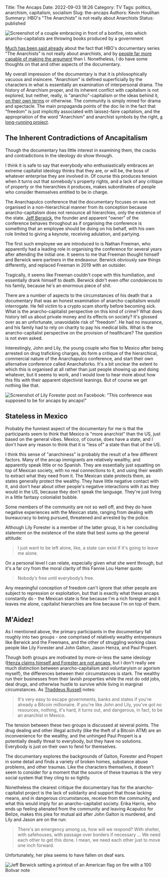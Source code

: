 Title: The Ancaps
Date: 2022-09-03 18:26
Category: TV
Tags: politics, anarchism, capitalism, socialism
Slug: the-ancaps
Authors: Kevin Houlihan
Summary: HBO's "The Anarchists" is not really about Anarchists
Status: published

![Screenshot of a couple embracing in front of a bonfire, into which anarcho-capitalists are throwing books produced by a government]({static}/images/the-ancaps/bookburning.jpg "What if we kissed at the Anarchist book burning?")

[Much has been said already](https://www.vice.com/en/article/m7gvdp/real-anarchists-react-to-the-anarchists-a-new-series-about-crypto-bros) about the fact that HBO's documentary series "The Anarchists" is not really about anarchists, and by [people far more capable of making the argument](https://twitter.com/magpiekilljoy/status/1547566126174941186) than I. Nonetheless, I do have some thoughts on that and other aspects of the documentary.

My overall impression of the documentary is that it is philosophically vacuous and insincere. "Anarchism" is defined superficially by the characters in what is essentially an examination of interpersonal drama. The history of Anarchism proper, and its inherent conflict with capitalism is not explored, but neither, really, is "anarcho"-capitalism or the ideas behind it, [on their own terms](https://tommullentalksfreedom.com/featured/where-is-the-anarchism-in-hbos-the-anarchists/) or otherwise. The community is simply mined for drama and spectacle. The main propaganda points of the doc lie in the fact that "freedom" is just implicitly associated with laissez-faire capitalism, and the appropriation of the word "Anarchism" and anarchist symbols by the right, [a long-running project](https://www.goodreads.com/quotes/3194162-one-gratifying-aspect-of-our-rise-to-some-prominence-is).

## The Inherent Contradictions of Ancapitalism

Though the documentary has little interest in examining them, the cracks and contradictions in the ideology do show through.

I think it is safe to say that everybody who enthusiastically embraces an extreme capitalist ideology thinks that they are, or will be, the boss of whatever enterprise they are involved in. Of course this produces tension when it turns out that somebody's property rights, and a lack of any critique of property or the hierarchies it produces, makes subordinates of people who consider themselves entitled to be in charge.

The Anarchapulco conference that the documentary focuses on was not organised in a non-hierarchical manner from its conception because anarcho-capitalism does not renounce all hierarchies, only the existence of the state. [Jeff Berwick](https://itsgoingdown.org/it-looks-like-hitler-was-pretty-good-hbo/), the founder and apparent "owner" of the conference behaves throughout as if organising the conference is something that an employee should be doing on his behalf, with his own role limited to giving a keynote, receiving adulation, and partying.

The first such employee we are introduced to is Nathan Freeman, who apparently had a leading role in organising the conference for several years after attending the initial one. It seems to me that Freeman thought himself and Berwick were partners in the endeavour. Berwick obviously saw things differently, and replaced Freeman in 2019 with an outsider.

Tragically, it seems like Freeman couldn't cope with this humiliation, and essentially drank himself to death. Berwick didn't even offer condolences to his family, because he's an enormous piece of shit.

There are a number of aspects to the circumstances of his death that a documentary that was an honest examination of anarcho-capitalism would interrogate. He fell victim to a crypto scam shortly before becoming sick. What is the anarcho-capitalist perspective on this kind of crime? What does history tell us about private money and its effects on society? It's glossed over as an unfortunate, unavoidable risk of "freedom". He had no insurance, and his family had to rely on charity to pay his medical bills. What is the anarcho-capitalist perspective on the provision of healthcare? The question is not even asked.

Interestingly, John and Lily, the young couple who flee to Mexico after being arrested on drug traficking charges, do form a critique of the hierarchical, commercial nature of the Anarchapulco conference, and start their own alternative conference called Anarchaforko. It's a bit unclear the extent to which this is organised at all rather than just people showing up and doing whatever, but it seems to work, and I would love to hear more about how this fits with their apparent objectivist leanings. But of course we get nothing like that.

![Screenshot of Lily Forester post on Facebook: "This conference was supposed to be for ancaps by ancaps!"]({static}/images/the-ancaps/forancaps.jpg "Well that's yer problem right there...")

## Stateless in Mexico

Probably the funniest aspect of the documentary for me is that the participants seem to think that Mexico is "more anarchist" than the US, just based on the general vibes. Mexico, of course, does have a state, and I don't have any reason to think that it is "less of" a state than that of the US.

I think this sense of "anarchiness" is probably the result of a few different factors. Many of the ancap immigrants are relatively wealthy, and apparently speak little or no Spanish. They are essentially just squatting on top of Mexican society, with no real connections to it, and using their wealth to extract what they need from it. The Mexican state protects them, as states generally protect the wealthy. They have little negative contact with it, and don't hear about other people's negative interactions with it as they would in the US, because they don't speak the language. They're just living in a little fantasy colonialist bubble.

Some members of the community are not so well off, and they do have negative experiences with the Mexican state, ranging from dealing with bureaucracy to being pursued, threatened and arrested by the police.

Although Lily Forester is a member of the latter group, it is her concluding statement on the existence of the state that best sums up the general attitude:

> I just want to be left alone, like, a state can exist if it's going to leave me alone.

On a personal level I can relate, especially given what she went through, but it's a far cry from the moral clarity of this Fannie Lou Hamer quote:

> Nobody’s free until everybody’s free.

Any meaningful conception of freedom can't ignore that other people are subject to repression or exploitation, but that is exactly what these ancaps constantly do - the Mexican state is fine because I'm a rich foreigner and it leaves me alone, capitalist hierarchies are fine because I'm on top of them.

## M'Aidez!

As I mentioned above, the primary participants in the documentary fall roughly into two groups - one comprised of relatively wealthy entrepeneurs like Berwick and the Freemans, and the other of struggling working class people like Lily Forester and John Galton, Jason Henza, and Paul Propert.

Though both groups are motivated by more-or-less the same ideology ([Henza claims himself and Forester are not ancaps](https://twitter.com/jasonhenza/status/1559305420816220160), but I don't really see much distinction between anarcho-capitalism and voluntaryism or agorism myself), the differences between their circumstances is stark. The wealthy run their businesses from their lavish properties while the rest do odd jobs, deal drugs, and otherwise hustle to survive while living in marginal circumstances. As [Thaddeus Russell](https://bennorton.com/thaddeus-russel-s-right-wing-libertarian-historical-revisionism/) notes:

> It's very easy to escape governments, banks and states if you're already a Bitcoin millionaire. If you're like John and Lily, you've got no resources, nothing, it's hard, it turns out, and dangerous, in fact, to be an anarchist in Mexico.

The tension between these two groups is discussed at several points. The drug dealing and other illegal activity (like the theft of a Bitcoin ATM) are an inconvenience for the wealthy, and the unhinged Paul Propert is a potentially deadly threat to everybody, but they have no solutions. Everybody is just on their own to fend for themselves.

The documentary explores the backgrounds of Galton, Forester and Propert in some detail and finds a variety of broken homes, substance abuse problems, and other traumas. Like the characters themselves, it doesn't seem to consider for a moment that the source of these traumas is the very social system that they cling to so tightly.

Nonetheless the clearest critique the documentary has for the anarcho-capitalist project is the lack of solidarity and support that those lacking means, and in dangerous circumstances, receive from the community, and what this would imply for an anarcho-capitalist society. Erika Harris, who ends up feeling alienated from the community and leaving Acapulco for Belize, makes this plea for mutual aid after John Galton is murdered, and Lily and Jason are on the run:

> There's an emergency among us, how will we respond? With shelter, with safehouses, with passage over borders if necessary ... We need each other to get this done. I mean, we need each other just to move one inch forward.

Unfortunately, her plea seems to have fallen on deaf ears.

![Jeff Berwick setting a printout of an American flag on fire with a 100 Bolivar note]({static}/images/the-ancaps/bolivars.jpg "Vuvuzela iPhone Death to America")
